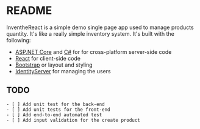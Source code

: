 # README

InventheReact is a simple demo single page app used to manage products quantity. It's like a really simple inventory system. It's built with the following:

- [ASP.NET Core](https://get.asp.net/) and [C#](https://msdn.microsoft.com/en-us/library/67ef8sbd.aspx) for for cross-platform server-side code
- [React](https://facebook.github.io/react/) for client-side code
- [Bootstrap](http://getbootstrap.com/) or layout and styling
- [IdentityServer](https://identityserver.io/) for managing the users

## TODO

```
- [ ] Add unit test for the back-end
- [ ] Add unit tests for the front-end
- [ ] Add end-to-end automated test
- [ ] Add input validation for the create product
```
